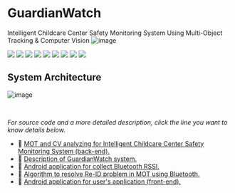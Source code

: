 # GuardianWatch
Intelligent Childcare Center Safety Monitoring System
Using Multi-Object Tracking & Computer Vision
![image](https://github.com/2023-GC-Senior-Project/.github/assets/87844358/ab881d21-fa9d-4418-8647-803d25f97173)

<!-- Skill -->
<div>
    <img src="https://img.shields.io/badge/git-F05032?style=for-the-badge&logo=git&logoColor=white">
    <img src="https://img.shields.io/badge/github-181717?style=for-the-badge&logo=github&logoColor=white">
    <img src="https://img.shields.io/badge/android-3DDC84?style=for-the-badge&logo=android&logoColor=white">
    <img src="https://img.shields.io/badge/androidstudio-3DDC84?style=for-the-badge&logo=androidstudio&logoColor=white">
    <img src="https://img.shields.io/badge/java-000000.svg?style=for-the-badge&logo=openjdk&logoColor=white">
    <img src="https://img.shields.io/badge/gradle-02303A?style=for-the-badge&logo=gradle&logoColor=white">
    <img src="https://img.shields.io/badge/flask-000000?style=for-the-badge&logo=flask&logoColor=white">
    <img src="https://img.shields.io/badge/python-3776AB?style=for-the-badge&logo=python&logoColor=white">
    <img src="https://img.shields.io/badge/mysql-4479A1?style=for-the-badge&logo=mysql&logoColor=white">
</div>


## <b>System Architecture</b>

![image](https://github.com/2023-GC-Senior-Project/.github/assets/87844358/75ae8837-fdb5-466a-a451-cc66de491777)

<br/>

<i>For source code and a more detailed description, click the line you want to know details below.</i>

- 🔗 <a href="https://github.com/2023-GC-Senior-Project/GuardianWatch">MOT and CV analyzing for Intelligent Childcare Center Safety Monitoring System (back-end).</a>
- 🔗 <a href="https://github.com/2023-GC-Senior-Project/senior_project">Description of GuardianWatch system.</a>
- 🔗 <a href="https://github.com/2023-GC-Senior-Project/Bluetooth">Android application for collect Bluetooth RSSI.</a>
- 🔗 <a href="https://github.com/2023-GC-Senior-Project/BTmapping">Algorithm to resolve Re-ID problem in MOT using Bluetooth.</a>
- 🔗 <a href="https://github.com/2023-GC-Senior-Project/guardianwatch_app">Android application for user's application (front-end).</a>

<br/>

